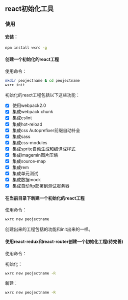 ## react初始化工具

### 使用

#### 安装：

```bash
npm install wxrc -g
```

#### 创建一个初始化的react工程

使用命令：

```bash
mkdir peojectname & cd peojectname
wxrc init
```

初始化的react工程包括以下这些功能：

- [x] 使用webpack2.0 
- [x] 集成webpack chunk
- [x] 集成eslint
- [x] 集成hot-reload
- [x] 集成css Autoprefixer前缀自动补全 
- [x] 集成sass
- [x] 集成css-modules
- [x] 集成sprite自动生成和编译成样式
- [x] 集成imagemin图片压缩
- [x] 集成source-map
- [x] 集成rem   
- [x] 集成单元测试
- [x] 集成数据mock
- [x] 集成自动ftp部署到测试服务器

#### 在当前目录下新建一个初始化的react工程

使用命令：

```bash
wxrc new peojectname
```

创建出来的工程包括的功能和init出来的一样。

#### 使用react-redux和react-router创建一个初始化工程(待完善)

使用命令：

初始化：
```bash
wxrc new peojectname -R
```

新建：
```bash
wxrc new peojectname -R
```

